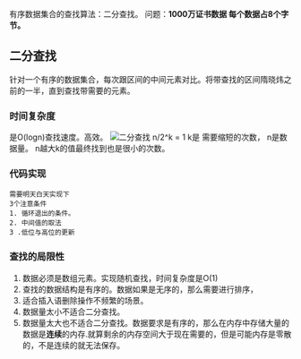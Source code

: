有序数据集合的查找算法：二分查找。
问题：**1000万证书数据 每个数据占8个字节。**
## 二分查找
针对一个有序的数据集合，每次跟区间的中间元素对比。将带查找的区间隋晓炜之前的一半，直到查找带需要的元素。
### 时间复杂度
是O(logn)查找速度。高效。
![二分查找](https://upload-images.jianshu.io/upload_images/4237685-f90d46ce77b165cf.png?imageMogr2/auto-orient/strip%7CimageView2/2/w/1240)
n/2^k  = 1 k是 需要缩短的次数， n是数据量。
n越大k的值最终找到也是很小的次数。
### 代码实现
```
需要明天白天实现下
3个注意条件
1. 循环退出的条件。
2. 中间值的取法
3 .低位与高位的更新
```
### 查找的局限性
1. 数据必须是数组元素。实现随机查找，时间复杂度是O(1)
2. 查找的数据结构是有序的。数据如果是无序的，那么需要进行排序，
3. 适合插入语删除操作不频繁的场景。
4. 数据量太小不适合二分查找。
5. 数据量太大也不适合二分查找。数据要求是有序的，那么在内存中存储大量的数据是**连续**的内存.就算剩余的内存空间大于现在需要的，但是可能内存是零散的，不是连续的就无法保存。

